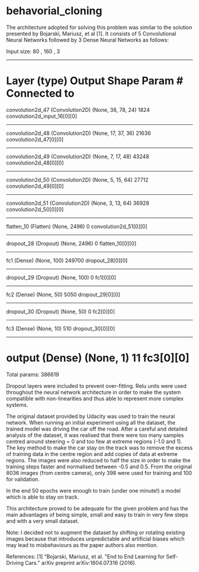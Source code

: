 # behavorial_cloning

The architecture adopted for solving this problem was similar to the solution presented by Bojarski, Mariusz, et al [1].
It consists of 5 Convolutional Neural Networks followed by 3 Dense Neural Networks as follows:

Input size: 80 , 160 , 3
____________________________________________________________________________________________________
Layer (type)                     Output Shape          Param #     Connected to                     
====================================================================================================
convolution2d_47 (Convolution2D) (None, 38, 78, 24)    1824        convolution2d_input_16[0][0]     
____________________________________________________________________________________________________
convolution2d_48 (Convolution2D) (None, 17, 37, 36)    21636       convolution2d_47[0][0]           
____________________________________________________________________________________________________
convolution2d_49 (Convolution2D) (None, 7, 17, 48)     43248       convolution2d_48[0][0]           
____________________________________________________________________________________________________
convolution2d_50 (Convolution2D) (None, 5, 15, 64)     27712       convolution2d_49[0][0]           
____________________________________________________________________________________________________
convolution2d_51 (Convolution2D) (None, 3, 13, 64)     36928       convolution2d_50[0][0]           
____________________________________________________________________________________________________
flatten_10 (Flatten)             (None, 2496)          0           convolution2d_51[0][0]           
____________________________________________________________________________________________________
dropout_28 (Dropout)             (None, 2496)          0           flatten_10[0][0]                 
____________________________________________________________________________________________________
fc1 (Dense)                      (None, 100)           249700      dropout_28[0][0]                 
____________________________________________________________________________________________________
dropout_29 (Dropout)             (None, 100)           0           fc1[0][0]                        
____________________________________________________________________________________________________
fc2 (Dense)                      (None, 50)            5050        dropout_29[0][0]                 
____________________________________________________________________________________________________
dropout_30 (Dropout)             (None, 50)            0           fc2[0][0]                        
____________________________________________________________________________________________________
fc3 (Dense)                      (None, 10)            510         dropout_30[0][0]                 
____________________________________________________________________________________________________
output (Dense)                   (None, 1)             11          fc3[0][0]                        
====================================================================================================
Total params: 386619


Dropout layers were included to prevent over-fitting. Relu units were used throughout the neural network architecture in order to make the system compatible with non-linearities and thus able to represent more complex systems.

The original dataset provided by Udacity was used to train the neural network.
When running an initial experiment using all the dataset, the trained model was driving the car off the road. 
After a careful and detailed analysis of the dataset, it was realised that there were too many samples centred around steering = 0 and too few at extreme regions (-1.0 and 1).
The key method to make the car stay on the track was to remove the excess of training data in the centre region and add copies of data at extreme regions.
The images were also reduced to half the size in order to make the training steps faster and normalised between -0.5 and 0.5.
From the original 8036 images (from centre camera), only 398 were used for training and 100 for validation.

In the end 50 epochs were enough to train (under one minute!) a model which is able to stay on track.

This architecture proved to be adequate for the given problem and has the main advantages of being simple, small and easy to train in very few steps and with a very small dataset.

Note: I decided not to augment the dataset by shifting or rotating existing images because that introduces unpredictable and artificial biases which may lead to misbehaviours as the paper authors also mention.

References:
[1] “Bojarski, Mariusz, et al. "End to End Learning for Self-Driving Cars." arXiv preprint arXiv:1604.07316 (2016).
